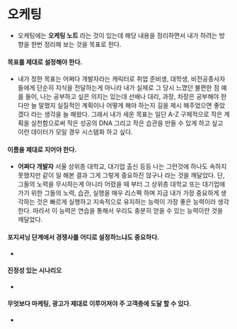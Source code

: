 # 오케팅

- 오케팅에는 <strong>오케팅 노트</strong> 라는 것이 있는데 해당 내용을 정리하면서 내가 하려는 방향을 한번 정리해 보는 것을 목표로 한다.

#### 목표를 제대로 설정해야 한다.

- 내가 정한 목표는 어쩌다 개발자라는 캐릭터로 취업 준비생, 대학생, 비전공종사자 들에게 단순히 지식을 전달하는게 아니라 내가 실제로 그 당시 느꼈던 불편한 점 예를 들어, 나는 공부하고 싶은 의지는 있는데 선배나 대리, 과장, 차장은 공부해야 한다만 늘 말했지 실질적인 계획이나 어떻게 해야 하는지 길을 제시 해주었으면 좋았겠다 라는 생각을 늘 해왔다. 그래서 내가 세운 목표는 일단 A-Z 구체적으로 작은 계획을 실천함으로써 작은 성공의 DNA 그리고 작은 습관을 만들 수 있게 하고 싶고 이런 데이터가 모일 경우 시스템화 하고 싶다.

#### 이름을 제대로 지어야 한다.

- <strong>어쩌다 개발자</strong> 서울 상위층 대학교, 대기업 출신 등등 나는 그런것에 하나도 속하지 못했지만 같이 일 해본 결과 그게 그렇게 중요하진 않구나 라는 것을 깨달았다. 단, 그들의 노력을 무시하는게 아니라 어렸을 때 부터 그 상위층 대학교 또는 대기업에 가기 위한 그들의 노력, 습관, 실행을 매우 리스펙 하며 지금 내가 가장 중요하게 생각하는 것은 빠르게 실행하고 지속적으로 유지하는 능력이 가장 좋은 능력이라 생각한다. 따라서 이 능력은 연습을 통해서 우리도 충분히 얻을 수 있는 능력이란 것을 깨달았다.

#### 포지셔닝 단계에서 경쟁사를 어디로 설정하느냐도 중요하다.

-

#### 진정성 있는 시나리오

-

#### 무엇보다 마케팅, 광고가 제대로 이루어져야 주 고객층에 도달 할 수 있다.

-
